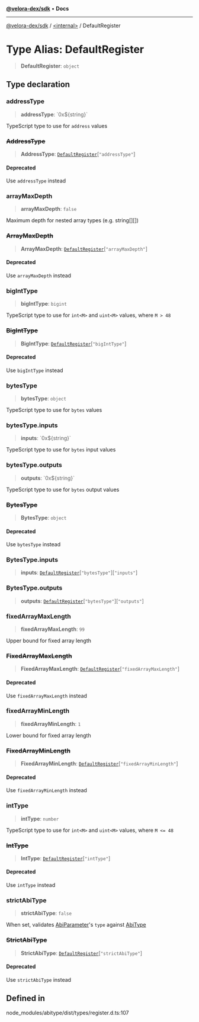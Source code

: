 [**@velora-dex/sdk**](../../README.md) • **Docs**

***

[@velora-dex/sdk](../../globals.md) / [\<internal\>](../README.md) / DefaultRegister

# Type Alias: DefaultRegister

> **DefaultRegister**: `object`

## Type declaration

### addressType

> **addressType**: \`0x$\{string\}\`

TypeScript type to use for `address` values

### ~~AddressType~~

> **AddressType**: [`DefaultRegister`](DefaultRegister.md)\[`"addressType"`\]

#### Deprecated

Use `addressType` instead

### arrayMaxDepth

> **arrayMaxDepth**: `false`

Maximum depth for nested array types (e.g. string[][])

### ~~ArrayMaxDepth~~

> **ArrayMaxDepth**: [`DefaultRegister`](DefaultRegister.md)\[`"arrayMaxDepth"`\]

#### Deprecated

Use `arrayMaxDepth` instead

### bigIntType

> **bigIntType**: `bigint`

TypeScript type to use for `int<M>` and `uint<M>` values, where `M > 48`

### ~~BigIntType~~

> **BigIntType**: [`DefaultRegister`](DefaultRegister.md)\[`"bigIntType"`\]

#### Deprecated

Use `bigIntType` instead

### bytesType

> **bytesType**: `object`

TypeScript type to use for `bytes` values

### bytesType.inputs

> **inputs**: \`0x$\{string\}\`

TypeScript type to use for `bytes` input values

### bytesType.outputs

> **outputs**: \`0x$\{string\}\`

TypeScript type to use for `bytes` output values

### ~~BytesType~~

> **BytesType**: `object`

#### Deprecated

Use `bytesType` instead

### BytesType.inputs

> **inputs**: [`DefaultRegister`](DefaultRegister.md)\[`"bytesType"`\]\[`"inputs"`\]

### BytesType.outputs

> **outputs**: [`DefaultRegister`](DefaultRegister.md)\[`"bytesType"`\]\[`"outputs"`\]

### fixedArrayMaxLength

> **fixedArrayMaxLength**: `99`

Upper bound for fixed array length

### ~~FixedArrayMaxLength~~

> **FixedArrayMaxLength**: [`DefaultRegister`](DefaultRegister.md)\[`"fixedArrayMaxLength"`\]

#### Deprecated

Use `fixedArrayMaxLength` instead

### fixedArrayMinLength

> **fixedArrayMinLength**: `1`

Lower bound for fixed array length

### ~~FixedArrayMinLength~~

> **FixedArrayMinLength**: [`DefaultRegister`](DefaultRegister.md)\[`"fixedArrayMinLength"`\]

#### Deprecated

Use `fixedArrayMinLength` instead

### intType

> **intType**: `number`

TypeScript type to use for `int<M>` and `uint<M>` values, where `M <= 48`

### ~~IntType~~

> **IntType**: [`DefaultRegister`](DefaultRegister.md)\[`"intType"`\]

#### Deprecated

Use `intType` instead

### strictAbiType

> **strictAbiType**: `false`

When set, validates [AbiParameter](../namespaces/Users_andriishymkiv_paraswap_paraswap-sdk_node_modules_web3-types_lib_commonjs_index/type-aliases/AbiParameter.md)'s `type` against [AbiType](AbiType.md)

### ~~StrictAbiType~~

> **StrictAbiType**: [`DefaultRegister`](DefaultRegister.md)\[`"strictAbiType"`\]

#### Deprecated

Use `strictAbiType` instead

## Defined in

node\_modules/abitype/dist/types/register.d.ts:107
